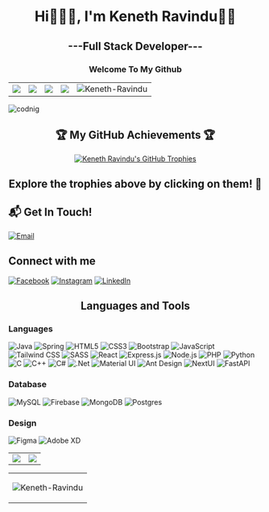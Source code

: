 <h1 align="center">Hi🙋🏻‍♂️, I'm Keneth Ravindu🍃🥂</h1>
<h2 align="center">---Full Stack Developer---</h2>
<h3 align="center">Welcome To My Github</h3>

<p align="center">
  <table align="center">
    <tr>
      <td align="center">
        <a href="https://github.com/Keneth-Ravindu">
          <img src="https://badges.pufler.dev/visits/Keneth-Ravindu/Keneth-Ravindu?style=flat-square&color=blue&logo=github">
        </a>
      </td>
      <td align="center">
        <a href="https://github.com/Keneth-Ravindu">
          <img src="https://badges.pufler.dev/years/Keneth-Ravindu?style=flat-square&color=success&logo=github">
        </a>
      </td>
      <td align="center">
        <a href="https://github.com/Keneth-Ravindu?tab=repositories">
          <img src="https://badges.pufler.dev/repos/Keneth-Ravindu?style=flat-square&color=important&logo=github">
        </a>
      </td>
      <td align="center">
        <a href="https://github.com/Keneth-Ravindu">
          <img src="https://badges.pufler.dev/commits/monthly/Keneth-Ravindu?style=flat-square&color=yellowgreen&logo=github">
        </a>
      </td>
      <td align="center">
        <img src="https://komarev.com/ghpvc/?username=Keneth-Ravindu&label=Profile%20views&color=0e75b6&style=flat" alt="Keneth-Ravindu" />
      </td>
    </tr>
  </table>
</p>

<img alt="codnig" src="https://miro.medium.com/max/1280/0*-u0b7K0Q6zfBcQqT.gif">

<h2 align="center">🏆 My GitHub Achievements 🏆</h2>

<p align="center">
  <a href="https://github.com/ryo-ma/github-profile-trophy">
    <img src="https://github-profile-trophy.vercel.app/?username=Keneth-Ravindu&theme=algolia&column=7&no-frame=true&no-bg=true" alt="Keneth Ravindu's GitHub Trophies"/>
  </a>
</p>

<h2 align="center">
  Explore the trophies above by clicking on them! 🌟
</h2>



<h2>📬 Get In Touch!</h2>

[![Email](https://img.shields.io/badge/Email-kenethravindu2000%40gmail.com-blue?style=for-the-badge&logo=gmail&logoColor=white)](mailto:kenethravindu2000@gmail.com?subject=Hello%20Keneth,%20From%20GitHub)

<h2>Connect with me</h2>

[![Facebook](https://img.shields.io/badge/Facebook-1877F2?style=for-the-badge&logo=facebook&logoColor=white)](https://www.facebook.com/keneth.Ravindu/)
[![Instagram](https://img.shields.io/badge/Instagram-E4405F?style=for-the-badge&logo=instagram&logoColor=white)](https://www.instagram.com/keneth_ravindu/)
[![LinkedIn](https://img.shields.io/badge/LinkedIn-0077B5?style=for-the-badge&logo=linkedin&logoColor=white)](https://www.linkedin.com/in/keneth-ravindu-a731b1271/)


<h2 align="center">Languages and Tools</h2>

<h3>Languages</h3>

![Java](https://img.shields.io/badge/-Java-007396?style=for-the-badge&logo=java&logoColor=white)
![Spring](https://img.shields.io/badge/spring-%236DB33F.svg?style=for-the-badge&logo=spring&logoColor=white)
![HTML5](https://img.shields.io/badge/-HTML5-E34F26?style=for-the-badge&logo=html5&logoColor=white)
![CSS3](https://img.shields.io/badge/-CSS3-1572B6?style=for-the-badge&logo=css3&logoColor=white)
![Bootstrap](https://img.shields.io/badge/-Bootstrap-7952B3?style=for-the-badge&logo=bootstrap&logoColor=white)
![JavaScript](https://img.shields.io/badge/javascript-%23323330.svg?style=for-the-badge&logo=javascript&logoColor=%23F7DF1E)
![Tailwind CSS](https://img.shields.io/badge/-Tailwind_CSS-38B2AC?style=for-the-badge&logo=tailwind-css&logoColor=white)
![SASS](https://img.shields.io/badge/SASS-hotpink.svg?style=for-the-badge&logo=SASS&logoColor=white)
![React](https://img.shields.io/badge/react-%2320232a.svg?style=for-the-badge&logo=react&logoColor=%2361DAFB)
![Express.js](https://img.shields.io/badge/express.js-%23404d59.svg?style=for-the-badge&logo=express&logoColor=%2361DAFB)
![Node.js](https://img.shields.io/badge/-Node.js-339933?style=for-the-badge&logo=nodedotjs&logoColor=white)
![PHP](https://img.shields.io/badge/-PHP-777BB4?style=for-the-badge&logo=php&logoColor=white)
![Python](https://img.shields.io/badge/-Python-3776AB?style=for-the-badge&logo=python&logoColor=white)
![C](https://img.shields.io/badge/-C-A8B9CC?style=for-the-badge&logo=c&logoColor=white)
![C++](https://img.shields.io/badge/-C++-00599C?style=for-the-badge&logo=cplusplus&logoColor=white)
![C#](https://img.shields.io/badge/c%23-%23239120.svg?style=for-the-badge&logo=csharp&logoColor=white)
![.Net](https://img.shields.io/badge/.NET-5C2D91?style=for-the-badge&logo=.net&logoColor=white)
![Material UI](https://img.shields.io/badge/-Material_UI-0081CB?style=for-the-badge&logo=material-ui&logoColor=white)
![Ant Design](https://img.shields.io/badge/-Ant_Design-0170FE?style=for-the-badge&logo=ant-design&logoColor=white)
![NextUI](https://img.shields.io/badge/-NextUI-black?style=for-the-badge&logo=nextdotjs&logoColor=white)
![FastAPI](https://img.shields.io/badge/FastAPI-005571?style=for-the-badge&logo=fastapi)




<h3>Database</h3>

![MySQL](https://img.shields.io/badge/-MySQL-4479A1?style=for-the-badge&logo=mysql&logoColor=white)
![Firebase](https://img.shields.io/badge/-Firebase-FFCA28?style=for-the-badge&logo=firebase&logoColor=black)
![MongoDB](https://img.shields.io/badge/-MongoDB-001e2b?style=for-the-badge&logo=mongodb&logoColor=00ed64)
![Postgres](https://img.shields.io/badge/postgres-%23316192.svg?style=for-the-badge&logo=postgresql&logoColor=white)

<h3>Design</h3>

![Figma](https://img.shields.io/badge/-Figma-F24E1E?style=for-the-badge&logo=figma&logoColor=white)
![Adobe XD](https://img.shields.io/badge/-Adobe%20XD-FF61F6?style=for-the-badge&logo=adobexd&logoColor=white)



<table align="center">
  <tr>
    <td valign="top"><img src="https://github-readme-stats.vercel.app/api?username=Keneth-Ravindu&show_icons=true&theme=radical&hide_border=true&bg_color=0D1117&icon_color=BD93F9&title_color=F8D866&text_color=C9D1D9"/></td>
    <td valign="top"><img src="https://github-readme-stats.vercel.app/api/top-langs/?username=Keneth-Ravindu&layout=compact&theme=radical&hide_border=true&bg_color=0D1117&icon_color=BD93F9&title_color=F8D866&text_color=C9D1D9"/></td>
  </tr>
</table>

<table align="center">
    <tr>
    <td><p><img align="center" src="https://github-readme-streak-stats.herokuapp.com/?user=Keneth-Ravindu&" alt="Keneth-Ravindu" /></p></td>
  </tr>
</table>
